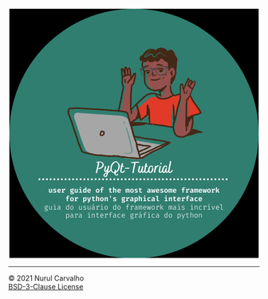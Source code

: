 <div align="center">

![pyqt-tutorial-logo](./img/pyqt-tutorial.png)

</div>

---

&copy; 2021 Nurul Carvalho \
[BSD-3-Clause License](./LICENSE)
